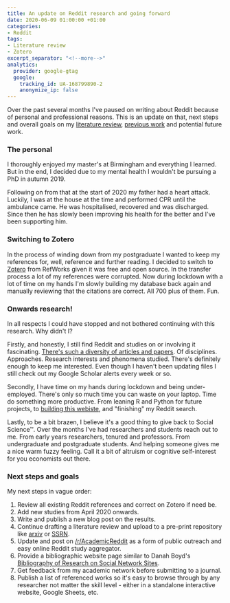 ```yaml
---
title: An update on Reddit research and going forward
date: 2020-06-09 01:00:00 +01:00
categories:
- Reddit
tags:
- Literature review
- Zotero
excerpt_separator: "<!--more-->"
analytics:
  provider: google-gtag
  google:
    tracking_id: UA-168799890-2
    anonymize_ip: false
---
```


Over the past several months I've paused on writing about Reddit because of personal and professional reasons. This is an update on that, next steps and overall goals on my [literature review](http://naiyanjones.com/reddit/systematized-literature-review-of-reddit/), [previous work](http://naiyanjones.com/politics/british-politicians-amas-reddit-thematic-analysis/) and potential future work.

### The personal

I thoroughly enjoyed my master's at Birmingham and everything I learned. But in the end, I decided due to my mental health I wouldn't be pursuing a PhD in autumn 2019.

Following on from that at the start of 2020 my father had a heart attack. Luckily, I was at the house at the time and performed CPR until the ambulance came. He was hospitalised, recovered and was discharged. Since then he has slowly been improving his health for the better and I've been supporting him.

### Switching to Zotero

In the process of winding down from my postgraduate I wanted to keep my references for, well, reference and further reading. I decided to switch to [Zotero](https://www.zotero.org/) from RefWorks given it was free and open source. In the transfer process a lot of my references were corrupted. Now during lockdown with a lot of time on my hands I'm slowly building my database back again and manually reviewing that the citations are correct. All 700 plus of them. Fun.

### Onwards research!

In all respects I could have stopped and not bothered continuing with this research. Why didn't I?

Firstly, and honestly, I still find Reddit and studies on or involving it fascinating. [There's such a diversity of articles and papers](http://naiyanjones.com/reddit/reddit-and-academic-research/). Of disciplines. Approaches. Research interests and phenomena studied. There's definitely enough to keep me interested. Even though I haven't been updating files I still check out my Google Scholar alerts every week or so.

Secondly, I have time on my hands during lockdown and being under-employed. There's only so much time you can waste on your laptop. Time do something more productive. From leaning R and Python for future projects, to [building this webiste](http://naiyanjones.com/personal/how-i-built-this-website/), and "finishing" my Reddit search.

Lastly, to be a bit brazen, I believe it's a good thing to give back to Social Science™. Over the months I've had researchers and students reach out to me. From early years researchers, tenured and professors. From undergraduate and postgraduate students. And helping someone gives me a nice warm fuzzy feeling. Call it a bit of altruism or cognitive self-interest for you economists out there.

### Next steps and goals

My next steps in vague order:

1. Review all existing Reddit references and correct on Zotero if need be.
2. Add new studies from April 2020 onwards.
3. Write and publish a new blog post on the results.
4. Continue drafting a literature review and upload to a pre-print repository like [arxiv](https://arxiv.org/) or [SSRN](https://www.ssrn.com/index.cfm/en/).
5. Update and post on [/r/AcademicReddit]( https://reddit.com/r/AcademicReddit/) as a form of public outreach and easy online Reddit study aggregator.
6. Provide a bibliographic website page similar to Danah Boyd's [Bibliography of Research on Social Network Sites](http://www.danah.org/researchBibs/sns.php).
7. Get feedback from my academic network before submitting to a journal.
8. Publish a list of referenced works so it's easy to browse through by any researcher not matter the skill level - either in a standalone interactive website, Google Sheets, etc.
